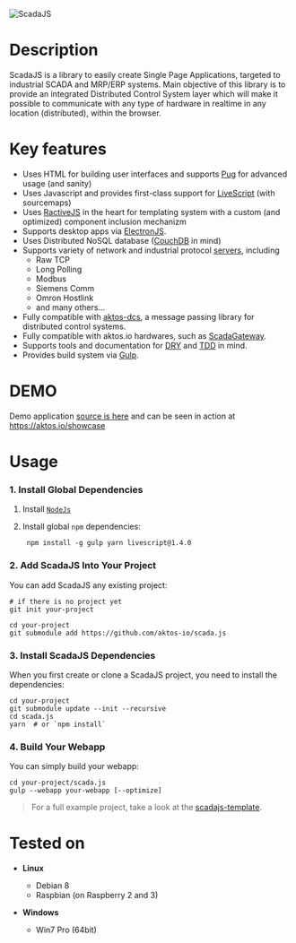 ![ScadaJS](https://cdn.rawgit.com/aktos-io/scada.js/master/assets/scadajs-logo-long.svg)

# Description 

ScadaJS is a library to easily create Single Page Applications, targeted to industrial SCADA and MRP/ERP systems. Main objective of this library is to provide an integrated Distributed Control System layer which will make it possible to communicate with any type of hardware in realtime in any location (distributed), within the browser. 

# Key features

* Uses HTML for building user interfaces and supports [Pug](https://pugjs.org) for advanced usage (and sanity)
* Uses Javascript and provides first-class support for [LiveScript](http://livescript.net) (with sourcemaps)
* Uses [RactiveJS](http://www.ractivejs.org/) in the heart for templating system with a custom (and optimized) component inclusion mechanizm
* Supports desktop apps via [ElectronJS](http://electron.atom.io/).
* Uses Distributed NoSQL database ([CouchDB](http://couchdb.apache.org/) in mind)
* Supports variety of network and industrial protocol [servers](./src/server), including
    * Raw TCP
    * Long Polling
    * Modbus
    * Siemens Comm
    * Omron Hostlink
    * and many others...
* Fully compatible with [aktos-dcs](https://github.com/aktos-io/aktos-dcs), a message passing library for distributed control systems.
* Fully compatible with aktos.io hardwares, such as [ScadaGateway](https://aktos.io/scada/pdf).
* Supports tools and documentation for [DRY](https://en.wikipedia.org/wiki/Don't_repeat_yourself) and [TDD](https://en.wikipedia.org/wiki/Test-driven_development) in mind.
* Provides build system via [Gulp](http://gulpjs.com).

# DEMO

Demo application [source is here](https://github.com/aktos-io/scadajs-template) and can be seen in action at https://aktos.io/showcase

# Usage

### 1. Install Global Dependencies 

1. Install [`NodeJs`](https://nodejs.org) 
2. Install global `npm` dependencies:

        npm install -g gulp yarn livescript@1.4.0
    
### 2. Add ScadaJS Into Your Project 

You can add ScadaJS any existing project: 

    # if there is no project yet
    git init your-project  
    
    cd your-project 
    git submodule add https://github.com/aktos-io/scada.js

### 3. Install ScadaJS Dependencies

When you first create or clone a ScadaJS project, you need to install the dependencies: 
    
    cd your-project 
    git submodule update --init --recursive
    cd scada.js
    yarn  # or `npm install`
    
    
### 4. Build Your Webapp

You can simply build your webapp: 

    cd your-project/scada.js 
    gulp --webapp your-webapp [--optimize]


> For a full example project, take a look at the [scadajs-template](https://github.com/aktos-io/scadajs-template).

# Tested on

* **Linux**
    * Debian 8
    * Raspbian (on Raspberry 2 and 3)

* **Windows**
    * Win7 Pro (64bit)

